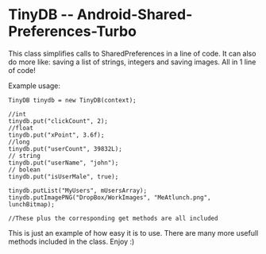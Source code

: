 # TinyDB -- Android-Shared-Preferences-Turbo

This class simplifies calls to SharedPreferences in a line of code. It can also do more like: saving a list of strings, integers and saving images. All in 1 line of code!

Example usage:
```
TinyDB tinydb = new TinyDB(context);

//int
tinydb.put("clickCount", 2);
//float
tinydb.put("xPoint", 3.6f);
//long
tinydb.put("userCount", 39832L);
// string
tinydb.put("userName", "john");
// bolean
tinydb.put("isUserMale", true); 

tinydb.putList("MyUsers", mUsersArray);
tinydb.putImagePNG("DropBox/WorkImages", "MeAtlunch.png", lunchBitmap);

//These plus the corresponding get methods are all included
```


This is just an example of how easy it is to use. There are many more usefull methods included in the class. Enjoy :)
